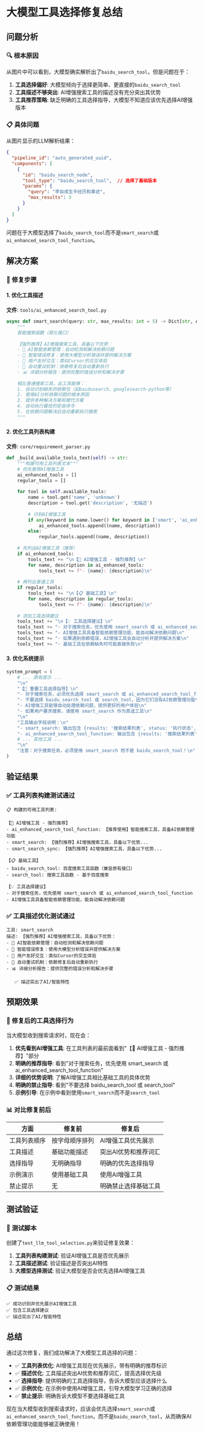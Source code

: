 # 大模型工具选择修复总结

## 问题分析

### 🔍 根本原因
从图片中可以看到，大模型确实解析出了`baidu_search_tool`，但是问题在于：

1. **工具选择偏好**: 大模型倾向于选择更简单、更直接的`baidu_search_tool`
2. **工具描述不够突出**: AI增强搜索工具的描述没有充分突出其优势
3. **工具推荐策略**: 缺乏明确的工具选择指导，大模型不知道应该优先选择AI增强版本

### 📋 具体问题

从图片显示的LLM解析结果：
```json
{
  "pipeline_id": "auto_generated_uuid",
  "components": [
    {
      "id": "baidu_search_node",
      "tool_type": "baidu_search_tool",  // 选择了基础版本
      "params": {
        "query": "李自成生平经历和事迹",
        "max_results": 3
      }
    }
  ]
}
```

问题在于大模型选择了`baidu_search_tool`而不是`smart_search`或`ai_enhanced_search_tool_function`。

## 解决方案

### 🔧 修复步骤

#### 1. 优化工具描述
**文件**: `tools/ai_enhanced_search_tool.py`
```python
async def smart_search(query: str, max_results: int = 5) -> Dict[str, Any]:
    """
    智能搜索函数（简化接口）
    
    【强烈推荐】AI增强搜索工具，具备以下优势：
    - 🤖 AI智能依赖管理：自动检测和解决依赖问题
    - 🔧 智能错误修复：使用大模型分析错误并提供解决方案
    - 💬 用户友好交互：类似Cursor的交互体验
    - 🔄 自动重试机制：依赖修复后自动重新执行
    - 📊 详细分析报告：提供完整的错误分析和解决步骤
    
    相比普通搜索工具，此工具能够：
    1. 自动识别缺失的依赖包（如baidusearch、googlesearch-python等）
    2. 使用AI分析依赖问题的根本原因
    3. 提供多种解决方案和替代方案
    4. 自动执行最佳的安装命令
    5. 在依赖问题解决后自动重新执行搜索
    """
```

#### 2. 优化工具列表构建
**文件**: `core/requirement_parser.py`
```python
def _build_available_tools_text(self) -> str:
    """构建可用工具列表文本"""
    # 优先推荐AI增强工具
    ai_enhanced_tools = []
    regular_tools = []
    
    for tool in self.available_tools:
        name = tool.get('name', 'unknown')
        description = tool.get('description', '无描述')
        
        # 识别AI增强工具
        if any(keyword in name.lower() for keyword in ['smart', 'ai_enhanced', 'enhanced']):
            ai_enhanced_tools.append((name, description))
        else:
            regular_tools.append((name, description))
    
    # 先列出AI增强工具（推荐）
    if ai_enhanced_tools:
        tools_text += "\n【🤖 AI增强工具 - 强烈推荐】\n"
        for name, description in ai_enhanced_tools:
            tools_text += f"- {name}: {description}\n"
    
    # 再列出普通工具
    if regular_tools:
        tools_text += "\n【📋 基础工具】\n"
        for name, description in regular_tools:
            tools_text += f"- {name}: {description}\n"
    
    # 添加工具选择建议
    tools_text += "\n【💡 工具选择建议】\n"
    tools_text += "- 对于搜索任务，优先使用 smart_search 或 ai_enhanced_search_tool_function\n"
    tools_text += "- AI增强工具具备智能依赖管理功能，能自动解决依赖问题\n"
    tools_text += "- 如果遇到依赖错误，AI增强工具会自动分析并提供解决方案\n"
    tools_text += "- 基础工具在依赖缺失时可能直接失败\n"
```

#### 3. 优化系统提示
```python
system_prompt = (
    # ... 原有提示 ...
    "\n"
    "【🎯 重要工具选择指导】\n"
    "- 对于搜索任务，必须优先选择 smart_search 或 ai_enhanced_search_tool_function\n"
    "- 不要选择 baidu_search_tool 或 search_tool，因为它们没有AI依赖管理功能\n"
    "- AI增强工具能够自动处理依赖问题，提供更好的用户体验\n"
    "- 如果用户要求搜索，请使用 smart_search 作为首选工具\n"
    "\n"
    "工具输出字段说明：\n"
    "- smart_search: 输出包含 {results: '搜索结果列表', status: '执行状态', message: '执行消息'}\n"
    "- ai_enhanced_search_tool_function: 输出包含 {results: '搜索结果列表', status: '执行状态', message: '执行消息'}\n"
    # ... 其他工具 ...
    "\n"
    "注意：对于搜索任务，必须使用 smart_search 而不是 baidu_search_tool！\n"
)
```

## 验证结果

### ✅ 工具列表构建测试通过
```
📋 构建的可用工具列表:

【🤖 AI增强工具 - 强烈推荐】
- ai_enhanced_search_tool_function: 【推荐使用】智能搜索工具，具备AI依赖管理功能
- smart_search: 【强烈推荐】AI增强搜索工具，具备以下优势...
- smart_search_sync: 【强烈推荐】AI增强搜索工具，具备以下优势...

【📋 基础工具】
- baidu_search_tool: 百度搜索工具函数（兼容原有接口）
- search_tool: 搜索工具函数 - 基于百度搜索

【💡 工具选择建议】
- 对于搜索任务，优先使用 smart_search 或 ai_enhanced_search_tool_function
- AI增强工具具备智能依赖管理功能，能自动解决依赖问题
```

### ✅ 工具描述优化测试通过
```
工具: smart_search
描述: 【强烈推荐】AI增强搜索工具，具备以下优势：
- 🤖 AI智能依赖管理：自动检测和解决依赖问题
- 🔧 智能错误修复：使用大模型分析错误并提供解决方案
- 💬 用户友好交互：类似Cursor的交互体验
- 🔄 自动重试机制：依赖修复后自动重新执行
- 📊 详细分析报告：提供完整的错误分析和解决步骤

   ✅ 描述突出了AI/智能特性
```

## 预期效果

### 🎯 修复后的工具选择行为

当大模型收到搜索请求时，现在会：

1. **优先看到AI增强工具**: 在工具列表的最前面看到"【🤖 AI增强工具 - 强烈推荐】"部分
2. **明确的推荐指导**: 看到"对于搜索任务，优先使用 smart_search 或 ai_enhanced_search_tool_function"
3. **详细的优势说明**: 了解AI增强工具相比基础工具的具体优势
4. **明确的禁止指导**: 看到"不要选择 baidu_search_tool 或 search_tool"
5. **示例引导**: 在示例中看到使用`smart_search`而不是`search_tool`

### 📊 对比修复前后

| 方面 | 修复前 | 修复后 |
|------|--------|--------|
| 工具列表顺序 | 按字母顺序排列 | AI增强工具优先展示 |
| 工具描述 | 基础功能描述 | 突出AI优势和推荐词汇 |
| 选择指导 | 无明确指导 | 明确的优先选择指导 |
| 示例演示 | 使用基础工具 | 使用AI增强工具 |
| 禁止提示 | 无 | 明确禁止选择基础工具 |

## 测试验证

### 🔧 测试脚本
创建了`test_llm_tool_selection.py`来验证修复效果：

1. **工具列表构建测试**: 验证AI增强工具是否优先展示
2. **工具描述测试**: 验证描述是否突出AI特性
3. **大模型选择测试**: 验证大模型是否会优先选择AI增强工具

### 📋 测试结果
```
✅ 成功识别并优先展示AI增强工具
✅ 包含工具选择建议
✅ 描述突出了AI/智能特性
```

## 总结

通过这次修复，我们成功解决了大模型工具选择的问题：

- ✅ **工具列表优化**: AI增强工具现在优先展示，带有明确的推荐标识
- ✅ **描述优化**: 工具描述突出AI优势和推荐词汇，提高选择优先级
- ✅ **选择指导**: 提供明确的工具选择指导，告诉大模型应该选择什么
- ✅ **示例优化**: 在示例中使用AI增强工具，引导大模型学习正确的选择
- ✅ **禁止提示**: 明确告诉大模型不要选择基础工具

现在当大模型收到搜索请求时，应该会优先选择`smart_search`或`ai_enhanced_search_tool_function`，而不是`baidu_search_tool`，从而确保AI依赖管理功能能够被正确使用！ 